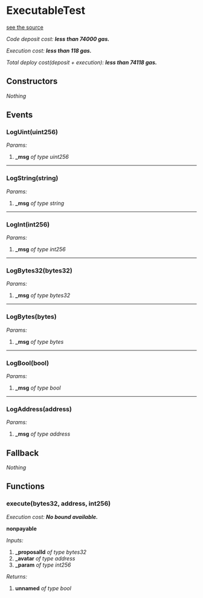 # ExecutableTest
[see the source](https://github.com/daostack/arc/tree/master/contracts/test/ExecutableTest.sol)

*Code deposit cost: **less than 74000 gas.***

*Execution cost: **less than 118 gas.***

*Total deploy cost(deposit + execution): **less than 74118 gas.***

> 
## Constructors
*Nothing*
## Events
### LogUint(uint256)
*Params:*

1. **_msg** *of type uint256*

---
### LogString(string)
*Params:*

1. **_msg** *of type string*

---
### LogInt(int256)
*Params:*

1. **_msg** *of type int256*

---
### LogBytes32(bytes32)
*Params:*

1. **_msg** *of type bytes32*

---
### LogBytes(bytes)
*Params:*

1. **_msg** *of type bytes*

---
### LogBool(bool)
*Params:*

1. **_msg** *of type bool*

---
### LogAddress(address)
*Params:*

1. **_msg** *of type address*


## Fallback
*Nothing*
## Functions
### execute(bytes32, address, int256)

*Execution cost: **No bound available.***

**nonpayable**

*Inputs:*

1. **_proposalId** *of type bytes32*
2. **_avatar** *of type address*
3. **_param** *of type int256*

*Returns:*

1. **unnamed** *of type bool*


